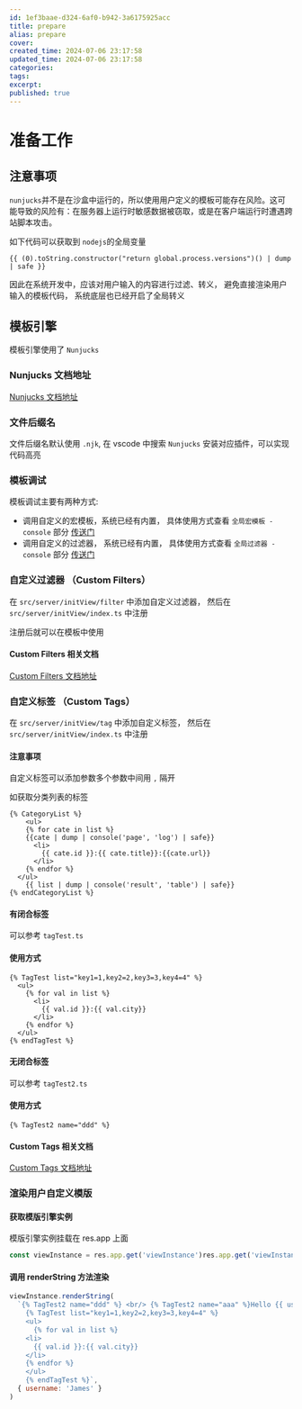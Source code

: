 ```yaml
---
id: 1ef3baae-d324-6af0-b942-3a6175925acc
title: prepare
alias: prepare
cover:
created_time: 2024-07-06 23:17:58
updated_time: 2024-07-06 23:17:58
categories:
tags:
excerpt:
published: true
---
```


# 准备工作

## 注意事项

`nunjucks`并不是在沙盒中运行的，所以使用用户定义的模板可能存在风险。这可能导致的风险有：在服务器上运行时敏感数据被窃取，或是在客户端运行时遭遇跨站脚本攻击。

如下代码可以获取到 `nodejs`的全局变量

```
{{ (0).toString.constructor("return global.process.versions")() | dump | safe }}
```

因此在系统开发中，应该对用户输入的内容进行过滤、转义， 避免直接渲染用户输入的模板代码， 系统底层也已经开启了全局转义

## 模板引擎

模板引擎使用了 `Nunjucks`

### Nunjucks 文档地址

<a href="https://mozilla.github.io/nunjucks/cn/getting-started.html" title="Nunjucks" target="_blank">Nunjucks 文档地址</a>

### 文件后缀名

文件后缀名默认使用 `.njk`, 在 vscode 中搜索 `Nunjucks` 安装对应插件，可以实现代码高亮

### 模板调试

模板调试主要有两种方式:

- 调用自定义的宏模板，系统已经有内置， 具体使用方式查看 `全局宏模板 - console` 部分 [传送门]()
- 调用自定义的过滤器， 系统已经有内置， 具体使用方式查看 `全局过滤器 - console` 部分 [传送门]()

### 自定义过滤器 （Custom Filters）

在 `src/server/initView/filter` 中添加自定义过滤器， 然后在 `src/server/initView/index.ts` 中注册

注册后就可以在模板中使用

#### Custom Filters 相关文档

<a href="https://mozilla.github.io/nunjucks/cn/api#custom-filters" title="Custom Filters" target="_blank">Custom Filters 文档地址</a>

### 自定义标签 （Custom Tags）

在 `src/server/initView/tag` 中添加自定义标签， 然后在 `src/server/initView/index.ts` 中注册

#### 注意事项

自定义标签可以添加参数多个参数中间用 `,` 隔开

如获取分类列表的标签

```
{% CategoryList %}
    <ul>
    {% for cate in list %}
    {{cate | dump | console('page', 'log') | safe}}
      <li>
        {{ cate.id }}:{{ cate.title}}:{{cate.url}}
      </li>
    {% endfor %}
  </ul>
    {{ list | dump | console('result', 'table') | safe}}
{% endCategoryList %}
```

#### 有闭合标签

可以参考 `tagTest.ts`

#### 使用方式

```
{% TagTest list="key1=1,key2=2,key3=3,key4=4" %}
  <ul>
    {% for val in list %}
      <li>
        {{ val.id }}:{{ val.city}}
      </li>
    {% endfor %}
  </ul>
{% endTagTest %}
```

#### 无闭合标签

可以参考 `tagTest2.ts`

#### 使用方式

```
{% TagTest2 name="ddd" %}
```

#### Custom Tags 相关文档

<a href="https://mozilla.github.io/nunjucks/cn/api.html#custom-tags" title="Custom Tags" target="_blank">Custom Tags 文档地址</a>

### 渲染用户自定义模版

#### 获取模版引擎实例

模版引擎实例挂载在 res.app 上面

```js
const viewInstance = res.app.get('viewInstance')res.app.get('viewInstance')
```

#### 调用 renderString 方法渲染

```js
viewInstance.renderString(
  `{% TagTest2 name="ddd" %} <br/> {% TagTest2 name="aaa" %}Hello {{ username }}
    {% TagTest list="key1=1,key2=2,key3=3,key4=4" %}
    <ul>
      {% for val in list %}
    <li>
      {{ val.id }}:{{ val.city}}
    </li>
    {% endfor %}
    </ul>
    {% endTagTest %}`,
  { username: 'James' }
)
```
